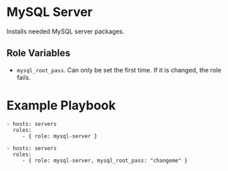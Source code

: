 # MySQL Server

Installs needed MySQL server packages.

## Role Variables

* `mysql_root_pass`. Can only be set the first time. If it is changed, the role
  fails.

# Example Playbook

    - hosts: servers
      roles:
         - { role: mysql-server }

    - hosts: servers
      roles:
         - { role: mysql-server, mysql_root_pass: "changeme" }

